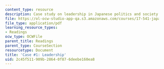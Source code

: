 ```yaml
---
content_type: resource
description: Case study on leadership in Japanese politics and society.
file: https://ol-ocw-studio-app-qa.s3.amazonaws.com/courses/17-541-japanese-politics-and-society-fall-2008/2c45f511909b28640f876deebe160ea8_case1.pdf
file_type: application/pdf
learning_resource_types:
- Readings
ocw_type: OCWFile
parent_title: Readings
parent_type: CourseSection
resourcetype: Document
title: 'Case #1: Leadership'
uid: 2c45f511-909b-2864-0f87-6deebe160ea8
---
```

